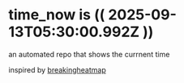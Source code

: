 # time_now is (( 2025-09-13T05:30:00.992Z ))

an automated repo that shows the currnent time

inspired by [breakingheatmap](https://github.com/breakingheatmap/breakingheatmap)